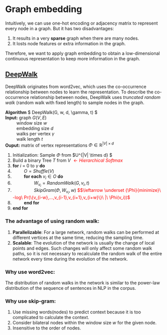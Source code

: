 # Graph embedding
Intuitively, we can use one-hot encoding or adjacency matrix to represent every node in a graph. But it has two disadvantages:
1. It results in a very **sparse** graph when there are many nodes.
2. It losts node features or extra information in the graph.

Therefore, we want to apply graph embedding to obtain a low-dimensional continuous representation to keep more information in the graph.

## [DeepWalk](http://www.perozzi.net/publications/14_kdd_deepwalk.pdf)
​​DeepWalk originates from word2vec, which uses the co-occurrence relationship between nodes to learn the representation. To describe the co-occurrence relationship between nodes, DeepWalk uses *truncated random walk* (random walk with fixed length) to sample nodes in the graph.

**Algorithm** $ DeepWalk(G, w, d, \gamma, t) $   
**Input:** graph $G(V,E)$   
$\qquad$ window size $w$   
$\qquad$ embedding size $d$    
$\qquad$ walks per vertex $\gamma$   
$\qquad$ walk length $t$   
**Ouput:** matrix of vertex representations $\Phi \in \mathbb{R}^{|V| \times d}$
1. Initialization: Sample $\Phi$ from $U^{|V| \times d} $   
2. Build a binary Tree $T$ from $V$  <font color=red>$\leftarrow  Hierarchical\ Softmax$</font>
3. **for** $i$ = 0 to $\gamma$ **do**   
4. $\qquad$ $O = Shuffle(V)$   
5. $\qquad$ **for each** $v_i \in O$ **do**   
6. $\qquad\qquad$ $W_{v_i} = RandomWalk(G, v_i, t)$   
7. $\qquad\qquad$ $SkipGram(\Phi, W_{v_i}, w)$   <font color=red>$$\leftarrow \underset {\Phi}{minimize}\ -log\ Pr(\{v_{i-w},...,v_{i-1},v_{i+1},v_{i+w}\}\ |\ \Phi(v_i))$</font>
8. $\qquad$ **end for**   
9. **end for**   

### The advantage of using random walk:
1. **Parallelizable**: For a large network, random walks can be performed at different vertices at the same time, reducing the sampling time.
2. **Scalable**: The evolution of the network is usually the change of local points and edges. Such changes will only affect some random walk paths, so it is not necessary to recalculate the random walk of the entire network every time during the evolution of the network.

### Why use word2vec:
The distribution of random walks in the network is similar to the power-law distribution of the sequence of sentences in NLP in the corpus.

### Why use skip-gram:
1. Use missing words(nodes) to predict context because it is too complicated to calculate the context.
1. Consider bilateral nodes within the window size $w$ for the given node.
2. Insensitive to the order of nodes.
